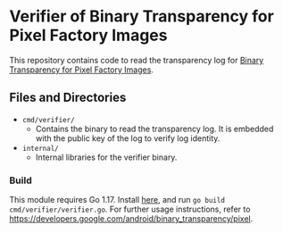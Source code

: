 # Verifier of Binary Transparency for Pixel Factory Images

This repository contains code to read the transparency log for [Binary Transparency for Pixel Factory Images](https://developers.google.com/android/binary_transparency/pixel).

## Files and Directories
* `cmd/verifier/`
  * Contains the binary to read the transparency log. It is embedded with the public key of the log to verify log identity.
* `internal/`
  * Internal libraries for the verifier binary.

### Build
This module requires Go 1.17. Install [here](https://go.dev/doc/install), and run `go build cmd/verifier/verifier.go`. For further usage instructions, refer to https://developers.google.com/android/binary_transparency/pixel.
